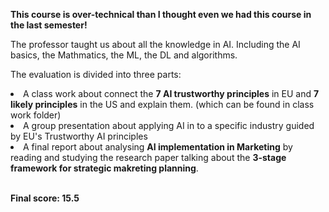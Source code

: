 **This course is over-technical than I thought even we had this course in the last semester!** <br/>

The professor taught us about all the knowledge in AI. Including the AI basics, the Mathmatics, the ML, the DL and algorithms.<br/>

The evaluation is divided into three parts:
<li>A class work about connect the <b>7 AI trustworthy principles</b> in EU and <b>7 likely principles</b> in the US and explain them. (which can be found in class work folder)</li>
<li>A group presentation about applying AI in to a specific industry guided by EU's Trustworthy AI principles</li>
<li>A final report about analysing <b>AI implementation in Marketing</b> by reading and studying the research paper talking about the <b>3-stage framework for strategic makreting planning</b>.</li> <br/>

**Final score: 15.5**
